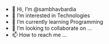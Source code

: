 - 👋 Hi, I’m @sambhavbardia
- 👀 I’m interested in Technologies
- 🌱 I’m currently learning Programming
- 💞️ I’m looking to collaborate on ...
- 📫 How to reach me ...

<!---
sambhavbardia/sambhavbardia is a ✨ special ✨ repository because its `README.md` (this file) appears on your GitHub profile.
You can click the Preview link to take a look at your changes.
--->
